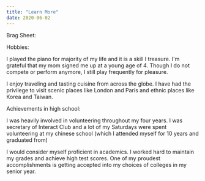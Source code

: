 ```yaml
---
title: "Learn More"
date: 2020-06-02
---
```


Brag Sheet:

Hobbies:

I played the piano for majority of my life and it is a skill I treasure. I'm grateful that my mom signed me up at a young age of 
4. Though I do not compete or perform anymore, I still play frequently for pleasure.

I enjoy traveling and tasting cuisine from across the globe. I have had the privilege to visit scenic places like London
and Paris and ethnic places like Korea and Taiwan.

Achievements in high school:

I was heavily involved in volunteering throughout my four years. I was secretary of Interact Club and a lot of my Saturdays were
spent volunteering at my chinese school (which I attended myself for 10 years and graduated from)

I would consider myself proficient in academics. I worked hard to maintain my grades and achieve high test scores.
One of my proudest accomplishments is getting accepted into my choices of colleges in my senior year. 
